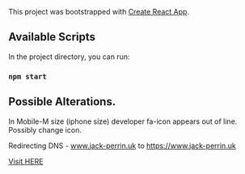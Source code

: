 This project was bootstrapped with [Create React App](https://github.com/facebook/create-react-app).

## Available Scripts

In the project directory, you can run:

### `npm start`

## Possible Alterations. 

In Mobile-M size (iphone size) developer fa-icon appears out of line. Possibly change icon. 


Redirecting DNS - www.jack-perrin.uk to https://www.jack-perrin.uk

[Visit HERE](https://www.jack-perrin.uk/)

   